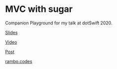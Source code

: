 # MVC with sugar

Companion Playground for my talk at dotSwift 2020.

[Slides](./MVCWithSugar.pdf)

[Video](https://www.dotconferences.com/2020/02/guilherme-rambo-mvc-many-view-controllers)

[Post](https://rambo.codes/posts/2020-02-20-mvc-with-sugar/)

[rambo.codes](https://rambo.codes)